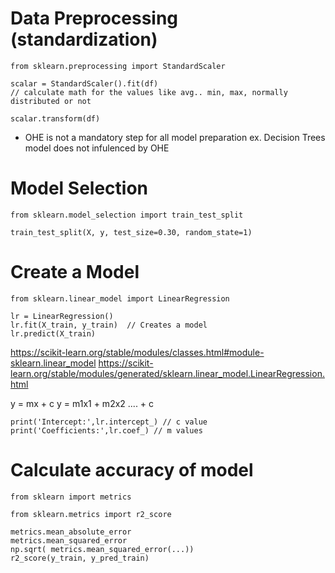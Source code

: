 
# Data Preprocessing (standardization)
`from sklearn.preprocessing import StandardScaler`

	scalar = StandardScaler().fit(df) 
	// calculate math for the values like avg.. min, max, normally distributed or not

	scalar.transform(df)

* OHE is not a mandatory step for all model preparation
ex. Decision Trees model does not infulenced by OHE


#  Model Selection

`from sklearn.model_selection import train_test_split`

`train_test_split(X, y, test_size=0.30, random_state=1)`



# Create a Model

`from sklearn.linear_model import LinearRegression`

	lr = LinearRegression()
	lr.fit(X_train, y_train)  // Creates a model
	lr.predict(X_train)


https://scikit-learn.org/stable/modules/classes.html#module-sklearn.linear_model
https://scikit-learn.org/stable/modules/generated/sklearn.linear_model.LinearRegression.html

y = mx + c
y = m1x1 + m2x2 .... + c

	print('Intercept:',lr.intercept_) // c value                                     
    print('Coefficients:',lr.coef_)	// m values

# Calculate accuracy of model

`from sklearn import metrics`

`from sklearn.metrics import r2_score`

	metrics.mean_absolute_error
	metrics.mean_squared_error
	np.sqrt( metrics.mean_squared_error(...))
	r2_score(y_train, y_pred_train) 
